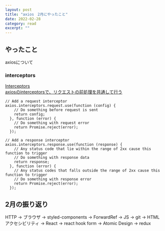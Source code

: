 ```yaml
---
layout: post
title: "axios　2月にやったこと" 
date: 2022-02-28 
category: read 
excerpt: ""
---
```


## やったこと
axiosについて

### interceptors
[Interceptors](https://axios-http.com/docs/interceptors)  
[axiosのinterceptorsで、リクエストの前処理を共通して行う](https://qiita.com/buntafujikawa/items/78e9204cc9ea7eaabd3d)  

```tsx
// Add a request interceptor
axios.interceptors.request.use(function (config) {
    // Do something before request is sent
    return config;
  }, function (error) {
    // Do something with request error
    return Promise.reject(error);
  });

// Add a response interceptor
axios.interceptors.response.use(function (response) {
    // Any status code that lie within the range of 2xx cause this function to trigger
    // Do something with response data
    return response;
  }, function (error) {
    // Any status codes that falls outside the range of 2xx cause this function to trigger
    // Do something with response error
    return Promise.reject(error);
  });
```

## 2月の振り返り

HTTP -> ブラウザ -> styled-components -> ForwardRef -> JS -> git -> HTMLアクセシビリティ -> React -> react hook form -> Atomic Design -> redux














